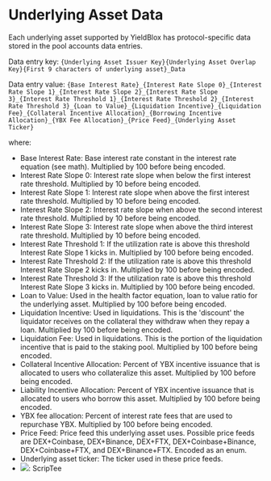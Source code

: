 # Underlying Asset Data

Each underlying asset supported by YieldBlox has protocol-specific data stored in the pool accounts data entries.&#x20;

Data entry key: `{Underlying Asset Issuer Key}{Underlying Asset Overlap Key}{First 9 characters of underlying asset}_Data `

Data entry value: `{Base Interest Rate}_{Interest Rate Slope 0}_{Interest Rate Slope 1}_{Interest Rate Slope 2}_{Interest Rate Slope 3}_{Interest Rate Threshold 1}_{Interest Rate Threshold 2}_{Interest Rate Threshold 3}_{Loan to Value}_{Liquidation Incentive}_{Liquidation Fee}_{Collateral Incentive Allocation}_{Borrowing Incentive Allocation}_{YBX Fee Allocation}_{Price Feed}_{Underlying Asset Ticker}`

where:

* Base Interest Rate: Base interest rate constant in the interest rate equation (see math). Multiplied by 100 before being encoded.
* Interest Rate Slope 0: Interest rate slope when below the first interest rate threshold. Multiplied by 10 before being encoded.
* Interest Rate Slope 1: Interest rate slope when above the first interest rate threshold. Multiplied by 10 before being encoded.
* Interest Rate Slope 2: Interest rate slope when above the second interest rate threshold. Multiplied by 10 before being encoded.
* Interest Rate Slope 3: Interest rate slope when above the third interest rate threshold. Multiplied by 10 before being encoded.
* Interest Rate Threshold 1: If the utilization rate is above this threshold Interest Rate Slope 1 kicks in. Multiplied by 100 before being encoded.
* Interest Rate Threshold 2: If the utilization rate is above this threshold Interest Rate Slope 2 kicks in. Multiplied by 100 before being encoded.
* Interest Rate Threshold 3: If the utilization rate is above this threshold Interest Rate Slope 3 kicks in. Multiplied by 100 before being encoded.
* Loan to Value: Used in the health factor equation, loan to value ratio for the underlying asset. Multiplied by 100 before being encoded.
* Liquidation Incentive: Used in liquidations. This is the 'discount' the liquidator receives on the collateral they withdraw when they repay a loan. Multiplied by 100 before being encoded.
* Liquidation Fee: Used in liquidations. This is the portion of the liquidation incentive that is paid to the staking pool. Multiplied by 100 before being encoded.
* Collateral Incentive Allocation: Percent of YBX incentive issuance that is allocated to users who collateralize this asset. Multiplied by 100 before being encoded.
* Liability Incentive Allocation: Percent of YBX incentive issuance that is allocated to users who borrow this asset. Multiplied by 100 before being encoded.
* YBX fee allocation: Percent of interest rate fees that are used to repurchase YBX. Multiplied by 100 before being encoded.
* Price Feed: Price feed this underlying asset uses. Possible price feeds are DEX+Coinbase, DEX+Binance, DEX+FTX, DEX+Coinbase+Binance, DEX+Coinbase+FTX, and DEX+Binance+FTX. Encoded as an enum.
* Underlying asset ticker: The ticker used in these price feeds.
* ![](../.gitbook/assets/tee-100.jpg): ScripTee



